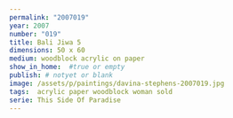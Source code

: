 ```yaml
---
permalink: "2007019"
year: 2007
number: "019"
title: Bali Jiwa 5
dimensions: 50 x 60
medium: woodblock acrylic on paper
show_in_home:  #true or empty
publish: # notyet or blank
image: /assets/p/paintings/davina-stephens-2007019.jpg
tags:  acrylic paper woodblock woman sold
serie: This Side Of Paradise
---
```

